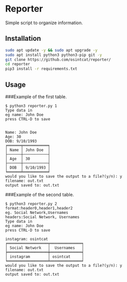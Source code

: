 # Reporter
Simple script to organize information.
## Installation
```bash
sudo apt update -y && sudo apt upgrade -y
sudo apt install python3 python3-pip git -y
git clone https://github.com/osintcat/reporter/
cd reporter
pip3 install -r requirements.txt
```
## Usage
###Example of the first table.

```shell
$ python3 reporter.py 1
Type data in
eg name: John Doe
press CTRL-D to save


Name: John Doe
Age: 30
DOB: 9/10/1993
╒══════╤═══════════╕
│ Name │ John Doe  │
├──────┼───────────┤
│ Age  │ 30        │
├──────┼───────────┤
│ DOB  │ 9/10/1993 │
╘══════╧═══════════╛
would you like to save the output to a file?(y/n): y
filename: out.txt
output saved to: out.txt

```

###Example of the second table.

```shell
$ python3 reporter.py 2
format:header0,header1,header2
eg. Social Network,Usernames
headers:Social Network, Usernames
Type data in
eg name: John Doe
press CTRL-D to save

instagram: osintcat
╒══════════════════╤══════════════╕
│ Social Network   │  Usernames   │
╞══════════════════╪══════════════╡
│ instagram        │ osintcat     │
╘══════════════════╧══════════════╛
would you like to save the output to a file?(y/n): y
filename: out.txt
output saved to: out.txt
```
